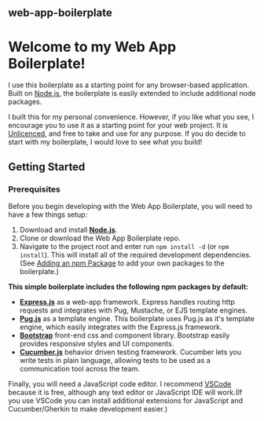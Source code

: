 ## web-app-boilerplate
# Welcome to my Web App Boilerplate! 
I use this boilerplate as a starting point for any browser-based application. 
Built on [Node.js](https://nodejs.org/en/), the boilerplate is easily extended 
to include additional node packages. 

I built this for my personal convenience. However, if you like what you see, 
I encourage you to use it as a starting point for your web project. It is 
[Unlicenced](/LICENSE), and free to take and use for any purpose. If you do 
decide to start with my boilerplate, I would love to see what you build!

## Getting Started

### Prerequisites
Before you begin developing with the Web App Boilerplate, you will need to have 
a few things setup:
1. Download and install [**Node.js**](https://nodejs.org/en/). 
2. Clone or download the Web App Boilerplate repo.
3. Navigate to the project root and enter run `npm install -d` (or 
    `npm install`). This will install all of the required development 
    dependencies. (See [Adding an npm Package]() to add your own packages to the
    boilerplate.)

**This simple boilerplate includes the following npm packages by default:**
- [**Express.js**]("https://expressjs.com/") as a web-app framework. Express 
handles routing http requests and integrates with Pug, Mustache, or EJS 
template engines. 
- [**Pug.js**]("https://pugjs.org/api/getting-started.html") as a template 
engine. This boilerplate uses Pug.js as it's template engine, which easily 
integrates with the Express.js framework.
- [**Bootstrap**]("https://getbootstrap.com/") front-end css and component 
library. Bootstrap easily provides responsive styles and UI components.
- [**Cucumber.js**]("https://github.com/cucumber/cucumber-js") behavior driven 
testing framework. Cucumber lets you write tests in plain language, allowing 
tests to be used as a communication tool across the team. 

Finally, you will need a JavaScript code editor. I recommend 
[VSCode](https://code.visualstudio.com/) because it is free, although any text 
editor or JavaScript IDE will work.(If you use VSCode you can install 
additional extensions for JavaScript and Cucumber/Gherkin to make development 
easier.)
    


